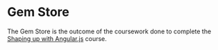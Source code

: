 # Gem Store

The Gem Store is the outcome of the coursework done to complete the [Shaping up with Angular.js](https://www.codeschool.com/courses/shaping-up-with-angular-js) course.
